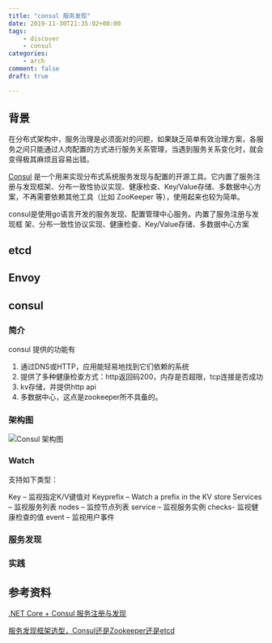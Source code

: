 ```yaml
---
title: "consul 服务发现"
date: 2019-11-30T21:35:02+08:00
tags:
    - discover
    - consul
categories:
    - arch
comment: false
draft: true

---
```


## 背景 ##

在分布式架构中，服务治理是必须面对的问题，如果缺乏简单有效治理方案，各服务之间只能通过人肉配置的方式进行服务关系管理，当遇到服务关系变化时，就会变得极其麻烦且容易出错。

[Consul](https://www.consul.io/) 是一个用来实现分布式系统服务发现与配置的开源工具。它内置了服务注册与发现框架、分布一致性协议实现、健康检查、Key/Value存储、多数据中心方案，不再需要依赖其他工具（比如 ZooKeeper 等），使用起来也较为简单。

consul是使用go语言开发的服务发现、配置管理中心服务。内置了服务注册与发现框 架、分布一致性协议实现、健康检查、Key/Value存储、多数据中心方案

## etcd ##

## Envoy ##

## consul  ##

### 简介 ###

consul 提供的功能有

1. 通过DNS或HTTP，应用能轻易地找到它们依赖的系统
2. 提供了多种健康检查方式：http返回码200，内存是否超限，tcp连接是否成功
3. kv存储，并提供http api
4. 多数据中心，这点是zookeeper所不具备的。



### 架构图 ###

![Consul 架构图](http://beckjin.com/img/aspnet-consul-discovery/arch.png)

### Watch ###

支持如下类型：

Key – 监视指定K/V键值对
Keyprefix – Watch a prefix in the KV store
Services – 监视服务列表
nodes – 监控节点列表
service – 监视服务实例
checks- 监视健康检查的值
event – 监视用户事件



### 服务发现 ###



### 实践 ###



## 参考资料 ##

[.NET Core + Consul 服务注册与发现](http://beckjin.com/2019/05/18/aspnet-consul-discovery)

[服务发现框架选型，Consul还是Zookeeper还是etcd](https://www.servercoder.com/2018/03/30/consul-vs-zookeeper-etcd/)